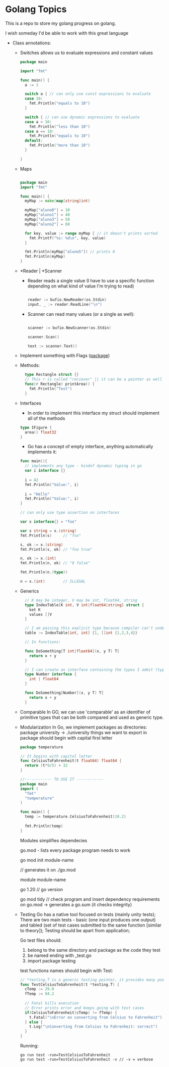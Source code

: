 # Golang Topics

This is a repo to store my golang progress on golang.

I wish someday I'd be able to work with this great language

- Class annotations:
  - Switches allows us to evaluate expressions and constant values
  
    ```go
    package main

    import "fmt"

    func main() {
      a := 1

      switch a { // can only use const expressions to evaluate
      case 10:
        fmt.Println("equals to 10")
      }

      switch { // can use dynamic expressions to evaluate
      case a < 10:
        fmt.Println("less than 10")
      case a == 10:
        fmt.Println("equals to 10")
      default:
        fmt.Println("more than 10")
      }

    }
    ```
    
  - Maps
    
    
    ```go
    
    package main
    import "fmt"

    func main() {
      myMap := make(map[string]int)

      myMap["aluno0"] = 10
      myMap["aluno1"] = 40
      myMap["aluno3"] = 50
      myMap["aluno2"] = 60

      for key, value := range myMap { // it doesn't prints sorted
        fmt.Printf("%s: %d\n", key, value)
      }

      fmt.Println(myMap["aluno5"]) // prints 0
      fmt.Println(myMap)
    }
    
    ```
  - *Reader | *Scanner
    - Reader reads a single value (I have to use a specific function depending on what kind of value I'm trying to read)
      ```go
      
      reader := bufio.NewReader(os.Stdin)
      input, _ := reader.ReadLine("\n")      
      
      ```
    - Scanner can read many values (or a single as well):
      
      ```go
      
      scanner := bufio.NewScanner(os.Stdin)
      
      scanner.Scan()
      
      text := scanner.Text()
      
      ``` 
      
  - Implement something with Flags ([package](https://pkg.go.dev/flag))
  
  - Methods:
  
    ```go
      type Rectangle struct {}
      // This r is called "reciever" || it can be a pointer as well
      func(r Rectangle) printArea() {
        fmt.Println("Test")
      }
    ```
  - Interfaces
  
    - In order to implement this interface my struct should implement all of the methods
    ```go
    type IFigure {
      area() float32
    }  
    ```
    - Go has a concept of empty interface, anything automatically implements it:
    
    ```go
    func main(){
      // implements any type - kindof dynamic typing in go
      var i interface {}
      
      i = 42
      fmt.Println("Value:", i)
      
      i = "Hello"
      fmt.Println("Value:", i)
    }
    
    // can only use type assertion on interfaces
    
    var x interface{} = "foo"

    var s string = x.(string)
    fmt.Println(s)     // "foo"

    s, ok := x.(string)
    fmt.Println(s, ok) // "foo true"

    n, ok := x.(int)
    fmt.Println(n, ok) // "0 false"

    fmt.Println(n.(type))
    
    n = x.(int)        // ILLEGAL
    ```
    
  - Generics
    ```go
      // K may be integer, V may be int, float64, string
      type IndexTable[K int, V int|float64|string] struct {
        ket K
        values []V
      }

      // I am passing this explicit type because compiler can't understand it sometimes
      table := IndexTable[int, int] {1, []int {1,2,3,4}}

      // In functions:

      func DoSomething[T int|float64](x, y T) T{
        return x + y
      }

      // I can create an interface containing the types I admit (type set)
      type Number interface {
        int | float64
      }

      func DoSomething[Number](x, y T) T{
        return x + y
      }
    ```


  - Comparable
    In GO, we can use 'comparable' as an identifier of primitive types that can be both compared and used as generic type.
    
  - Modularization
    In Go, we implement packages as directories:
    package university -> ./university
    things we want to export in package should begin with capital first letter
    
    ```go
    package temperature
    
    // It begins with capital letter
    func CelsiusToFahrenheit(t float64) float64 {
      return (t*9/5) + 32
    }
    
    //------------ TO USE IT ------------
    package main
    import (
      "fmt"  
      "temperature"
    )
    
    func main() {
      temp := temperature.CelsiusToFahrenheit(10.2)
      
      fmt.Println(temp)
    }
    
    ```
    
    Modules simplifies dependecies
    
    go.mod - lists every package program needs to work
    
    go mod init module-name
    
    // generates it on ./go.mod
    
    module module-name
    
    go 1.20 // go version
    
    go mod tidy // check program and insert dependency requirements on go.mod -> generates a go.sum (it checks integrity)
    
   
  - Testing
    Go has a native tool focused on tests (mainly unity tests);
    There are two main tests - basic (one input produces one output) and tabled (set of test cases submitted to the same function \[similar to theory]\);
    Testing should be apart from application;
    
    Go test files should:
    1. belong to the same directory and package as the code they test
    2. be named ending with _test.go
    3. import package testing
    
    test functions names should begin with Test:
    
    ```go
    // *testing.T is a generic testing pointer, it provides many possibilities
    func TestCelsiusToGahrenheit(t *testing.T) {
      cTemp := 29.0
      fTemp := 84.2
      
      // Fatal kills execution
      // Error prints error and keeps going with test cases
      if(CelsiusToFahrenheit(cTemp) != fTemp) {
        t.Fatal("\nError on converting from Celsius to Fahrenheit")
      } else {
        t.Log("\nConverting from Celsius to Fahrenheit: correct")
      }
    }
    ```
    
    Running:
    ```
    go run test -run=TestCelsiusToFahrenheit
    go run test -run=TestCelsiusToFahrenheit -v // -v = verbose
    ```
    
    
    
    
    
    
    
    
    
    
    
    
    
    
    
    
    
    
    
    
    
    
    
    
    
    
